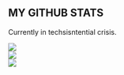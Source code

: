 ## MY GITHUB STATS
Currently in techsisntential crisis.

![](https://github-readme-stats.vercel.app/api?username=Lanoia&theme=dark&hide_border=true&include_all_commits=false&count_private=false)<br/>
![](https://github-readme-streak-stats.herokuapp.com/?user=Lanoia&theme=dark&hide_border=true)<br/>
![](https://github-readme-stats.vercel.app/api/top-langs/?username=Lanoia&theme=dark&hide_border=true&include_all_commits=false&count_private=false&layout=compact)
